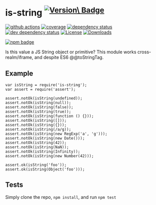 is-string <sup>[![Version\ Badge](https://versionbadg.es/inspect-js/is-string.svg)](https://npmjs.org/package/is-string)</sup>
==============================================================================================================================

[![github actions](https://img.shields.io/endpoint?url=https://github-actions-badge-u3jn4tfpocch.runkit.sh/inspect-js/is-string)](https://github.com/inspect-js/is-string/actions) [![coverage](https://codecov.io/gh/inspect-js/is-string/branch/main/graphs/badge.svg)](https://app.codecov.io/gh/inspect-js/is-string/) [![dependency status](https://david-dm.org/inspect-js/is-string.svg)](https://david-dm.org/inspect-js/is-string) [![dev dependency status](https://david-dm.org/inspect-js/is-string/dev-status.svg)](https://david-dm.org/inspect-js/is-string#info=devDependencies) [![License](https://img.shields.io/npm/l/is-string.svg)](LICENSE) [![Downloads](https://img.shields.io/npm/dm/is-string.svg)](https://npm-stat.com/charts.html?package=is-string)

[![npm badge](https://nodei.co/npm/is-string.png?downloads=true&stars=true)](https://npmjs.org/package/is-string)

Is this value a JS String object or primitive? This module works cross-realm/iframe, and despite ES6 @<span class="citation" data-cites="toStringTag">@toStringTag</span>.

Example
-------

    var isString = require('is-string');
    var assert = require('assert');

    assert.notOk(isString(undefined));
    assert.notOk(isString(null));
    assert.notOk(isString(false));
    assert.notOk(isString(true));
    assert.notOk(isString(function () {}));
    assert.notOk(isString([]));
    assert.notOk(isString({}));
    assert.notOk(isString(/a/g));
    assert.notOk(isString(new RegExp('a', 'g')));
    assert.notOk(isString(new Date()));
    assert.notOk(isString(42));
    assert.notOk(isString(NaN));
    assert.notOk(isString(Infinity));
    assert.notOk(isString(new Number(42)));

    assert.ok(isString('foo'));
    assert.ok(isString(Object('foo')));

Tests
-----

Simply clone the repo, `npm install`, and run `npm test`
